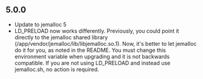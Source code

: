 ## 5.0.0

* Update to jemalloc 5
* LD_PRELOAD now works differently. Previously, you could point it directly to the jemalloc shared library (/app/vendor/jemalloc/lib/libjemalloc.so.1). Now, it's better to let jemalloc do it for you, as noted in the README. You must change this environment variable when upgrading and it is not backwards compatible. If you are not using LD_PRELOAD and instead use jemalloc.sh, no action is required.
